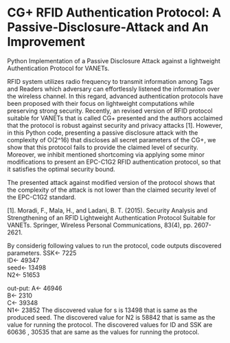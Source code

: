 # CG+ RFID Authentication Protocol: A Passive-Disclosure-Attack and An Improvement

Python Implementation of a Passive Disclosure Attack against a lightweight Authentication Protocol for VANETs.

RFID system utilizes radio frequency to transmit information among Tags and Readers which adversary can effortlessly listened the information over the wireless channel. In this regard, advanced authentication protocols have been proposed with their focus on lightweight computations while preserving strong security. Recently, an revised version of RFID protocol suitable for VANETs that is called CG+ presented and the authors acclaimed that the protocol is robust against security and privacy attacks [1]. However, in this Python code, presenting a passive disclosure attack with the complexity of O(2^16) that discloses all secret parameters of the CG+, we show that this protocol fails to provide the claimed level of security. Moreover, we inhibit mentioned shortcoming via applying some minor modifications to present an EPC-C1G2 RFID authentication protocol, so that it satisfies the optimal security bound. 

The presented attack against modified version of the protocol shows that the complexity of the attack is not lower than the claimed security level of the EPC-C1G2 standard.


[1]. Moradi, F., Mala, H., and Ladani, B. T. (2015). Security Analysis and Strengthening of an RFID Lightweight Authentication Protocol Suitable for VANETs. Springer, Wireless Personal Communications, 83(4), pp. 2607-2621.


By considerig following values to run the protocol, code outputs discovered parameters. 
SSK<- 7225  
ID<- 49347   
seed<- 13498   
N2<- 51653
 
out-put:
A<- 46946  
B<- 2310  
C<- 39348  
N1<- 23852
The discovered value for s is 13498 that is same as the produced seed.
The discovered value for N2 is 58842 that is same as the value for running the protocol.
The discovered values for ID and SSK are 60636 , 30535 that are same as the values for running the protocol.

